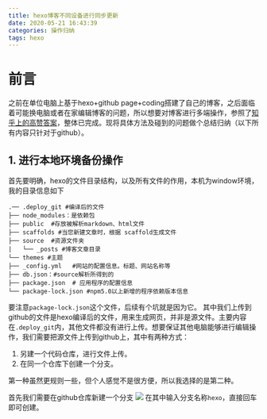 ```yaml
---
title: hexo博客不同设备进行同步更新
date: 2020-05-21 16:43:39
categories: 操作归纳
tags: hexo
---
```

# 前言

之前在单位电脑上基于hexo+github page+coding搭建了自己的博客，之后面临着可能换电脑或者在家编辑博客的问题，所以想要对博客进行多端操作，参照了[知乎上的高赞答案](https://www.zhihu.com/question/21193762)，整体已完成。现将具体方法及碰到的问题做个总结归纳（以下所有内容只针对于github）。
<!-- more -->

## 1. 进行本地环境备份操作

首先要明确，hexo的文件目录结构，以及所有文件的作用，本机为window环境，我的目录信息如下
```
.── .deploy_git #编译后的文件
├── node_modules：是依赖包
├── public  #存放被解析markdown、html文件
├── scaffolds #当您新建文章时，根据 scaffold生成文件
├── source  #资源文件夹
|   └── _posts #博客文章目录
└── themes #主题
├── _config.yml   #网站的配置信息。标题、网站名称等
├── db.json：#source解析所得到的
├── package.json  # 应用程序的配置信息
└── package-lock.json #npm5.0以上新增的程序依赖版本信息
```
要注意`package-lock.json`这个文件，后续有个坑就是因为它。
其中我们上传到github的文件是hexo编译后的文件，用来生成网页，并非是源文件。主要内容在`.deploy_git`内，其他文件都没有进行上传。想要保证其他电脑能够进行编辑操作，我们需要把源文件上传到github上，其中有两种方式：
1. 另建一个代码仓库，进行文件上传。
2. 在同一个仓库下创建一个分支。   


第一种虽然更规则一些，但个人感觉不是很方便，所以我选择的是第二种。

首先我们需要在github仓库新建一个分支
![](/branch-prcture.jpg)
在其中输入分支名称`hexo`，直接回车即可创建。





